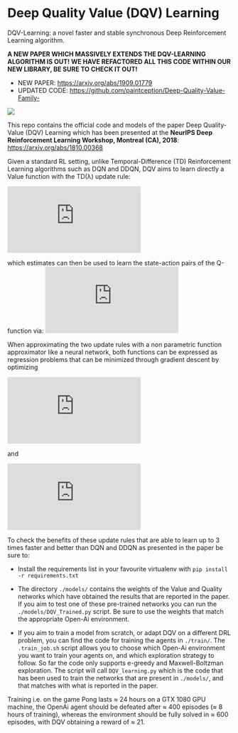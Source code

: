 # Deep Quality Value (DQV) Learning
DQV-Learning: a novel faster and stable synchronous Deep Reinforcement Learning algorithm.

**A NEW PAPER WHICH MASSIVELY EXTENDS THE DQV-LEARNING ALGORITHM IS OUT! WE HAVE REFACTORED ALL THIS CODE WITHIN OUR NEW LIBRARY, BE SURE TO CHECK IT OUT!** 

* NEW PAPER: https://arxiv.org/abs/1909.01779
* UPDATED CODE: https://github.com/paintception/Deep-Quality-Value-Family-

![](https://user-images.githubusercontent.com/14283557/46071343-165d7b80-c180-11e8-8b23-37cfecb96534.jpg)

This repo contains the official code and models of the paper Deep Quality-Value (DQV) Learning which has been presented at the **NeurIPS Deep Reinforcement Learning Workshop, Montreal (CA), 2018**: https://arxiv.org/abs/1810.00368

Given a standard RL setting, unlike Temporal-Difference (TD) Reinforcement Learning algorithms such as DQN and DDQN, DQV aims to learn directly a Value function with the TD(λ) update rule:

![](https://latex.codecogs.com/gif.latex?V%28s_t%29%3A%3D%20V%28s_t%29%20&plus;%20%5Calpha%20%5Cbig%5B%20r_%7Bt%7D%20&plus;%20%5Cgamma%20V%28s_%7Bt&plus;1%7D%29%20-%20V%28s_t%29%20%5Cbig%5D)

which estimates can then be used to learn the state-action pairs of the Q-function via:
![](https://latex.codecogs.com/gif.latex?Q%28s_%7Bt%7D%2C%20a_%7Bt%7D%29%3A%3D%20Q%28s_%7Bt%7D%2C%20a_%7Bt%7D%29%20&plus;%20%5Calpha%20%5Cbig%5Br_%7Bt%7D%20&plus;%20%5Cgamma%20V%28s_%7Bt&plus;1%7D%29%20-%20Q%28s_%7Bt%7D%2C%20a_%7Bt%7D%29%20%5Cbig%5D)

When approximating the two update rules with a non parametric function approximator like a neural network, both functions can be expressed as regression problems that can be minimized through gradient descent by optimizing

![](https://latex.codecogs.com/gif.latex?L_%7B%5CPhi%7D%20%3D%20%5Cmathds%7BE%7D%20%5Cbig%5B%28r_%7Bt%7D%20&plus;%20%5Cgamma%20V%28s_%7Bt&plus;1%7D%2C%20%5CPhi%29%20-%20V%28s_%7Bt%7D%2C%20%5CPhi%29%29%5E%7B2%7D%5Cbig%5D%2C)

and

![](https://latex.codecogs.com/gif.latex?L_%7B%5Ctheta%7D%20%3D%20%5Cmathds%7BE%7D%20%5Cbig%5B%28r_%7Bt%7D%20&plus;%20%5Cgamma%20V%28s_%7Bt&plus;1%7D%2C%20%5CPhi%29%20-%20Q%28s_%7Bt%7D%2C%20a_%7Bt%7D%2C%20%5Ctheta%29%29%5E%7B2%7D%5Cbig%5D)

To check the benefits of these update rules that are able to learn up to 3 times faster and better than DQN and DDQN as presented in the paper be sure to:

  * Install the requirements list in your favourite virtualenv with `pip install -r requirements.txt`

  * The directory `./models/` contains the weights of the Value and Quality networks which have obtained the results that are reported in the paper. If you aim to test one of these pre-trained networks you can run the `./models/DQV_Trained.py` script. Be sure to use the weights that match the appropriate Open-Ai environment. 
  
  * If you aim to train a model from scratch, or adapt DQV on a different DRL problem, you can find the code for training the agents in `./train/`. The `.train_job.sh` script allows you to choose which Open-Ai environment you want to train your agents on, and which exploration strategy to follow. So far the code only supports e-greedy and Maxwell-Boltzman exploration. The script will call `DQV_learning.py` which is the code that has been used to train the networks that are present in `./models/`, and that matches with what is reported in the paper. 
  
 Training i.e. on the game Pong lasts ≈ 24 hours on a GTX 1080 GPU machine, the OpenAi agent should be defeated after ≈ 400 episodes (≈ 8 hours of training), whereas the environment should be fully solved in ≈ 600 episodes, with DQV obtaining a reward of ≈ 21.
